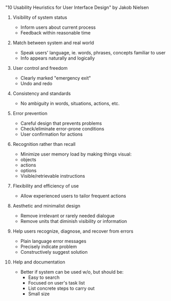 "10 Usability Heuristics for User Interface Design" by Jakob Nielsen

1. Visibility of system status
    * Inform users about current process
    * Feedback within reasonable time

2. Match between system and real world
    * Speak users' language, ie. words, phrases, concepts familiar to user
    * Info appears naturally and logically

3. User control and freedom
    * Clearly marked "emergency exit"
    * Undo and redo

4. Consistency and standards
    * No ambiguity in words, situations, actions, etc.

5. Error prevention
    * Careful design that prevents problems
    * Check/eliminate error-prone conditions
    * User confirmation for actions

6. Recognition rather than recall
    * Minimize user memory load by making things visual:
	* objects
	* actions
	* options
    * Visible/retrievable instructions

7. Flexibility and efficiency of use
    * Allow experienced users to tailor frequent actions

8. Aesthetic and minimalist design
    * Remove irrelevant or rarely needed dialogue
    * Remove units that diminish visibility or information

9. Help users recognize, diagnose, and recover from errors
    * Plain language error messages
	* Precisely indicate problem
	* Constructively suggest solution

10. Help and documentation
    * Better if system can be used w/o, but should be:
    	* Easy to search
    	* Focused on user's task list
    	* List concrete steps to carry out
    	* Small size
